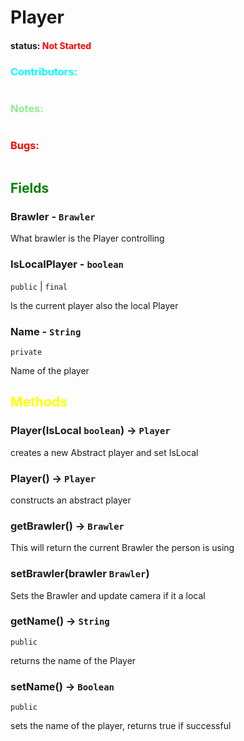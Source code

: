 # Player


#### status: <span style="color:Red;">Not Started</span>
### <span style="color:cyan;">Contributors:</span>
<!--put your names here between the ``` if you worked on it, and put what you did-->
```diff

```
### <span style="color:lightgreen;">Notes:</span>
```diff

```
### <span style="color:red;">Bugs:</span>
```diff
```
## <span style="color:green;">Fields</span>

### Brawler - `Brawler`

What brawler is the Player controlling 

### IsLocalPlayer - `boolean`
`public` | `final`

Is the current player also the local Player


### Name - `String`
`private`

Name of the player


## <span style="color:yellow;">Methods</span>

### Player(IsLocal `boolean`) -> `Player`

creates a new Abstract player and set IsLocal

### Player() -> `Player`

constructs an abstract player

### getBrawler() -> `Brawler`

This will return the current Brawler the person is using

### setBrawler(brawler `Brawler`)

Sets the Brawler and update camera if it a local 

### getName() -> `String`
`public`

returns the name of the Player

### setName() -> `Boolean`
`public`

sets the name of the player, returns true if successful